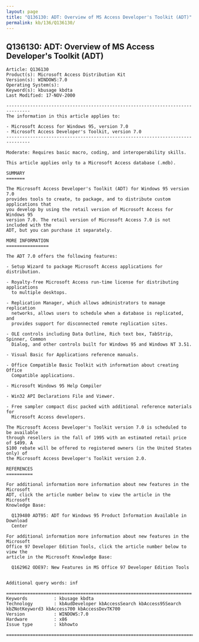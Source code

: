 ```yaml
---
layout: page
title: "Q136130: ADT: Overview of MS Access Developer's Toolkit (ADT)"
permalink: kb/136/Q136130/
---
```


## Q136130: ADT: Overview of MS Access Developer's Toolkit (ADT)

	Article: Q136130
	Product(s): Microsoft Access Distribution Kit
	Version(s): WINDOWS:7.0
	Operating System(s): 
	Keyword(s): kbusage kbdta
	Last Modified: 17-NOV-2000
	
	-------------------------------------------------------------------------------
	The information in this article applies to:
	
	- Microsoft Access for Windows 95, version 7.0 
	- Microsoft Access Developer's Toolkit, version 7.0 
	-------------------------------------------------------------------------------
	
	Moderate: Requires basic macro, coding, and interoperability skills.
	
	This article applies only to a Microsoft Access database (.mdb).
	
	SUMMARY
	=======
	
	The Microsoft Access Developer's Toolkit (ADT) for Windows 95 version 7.0
	provides tools to create, to package, and to distribute custom applications that
	you develop by using the retail version of Microsoft Access for Windows 95
	version 7.0. The retail version of Microsoft Access 7.0 is not included with the
	ADT, but you can purchase it separately.
	
	MORE INFORMATION
	================
	
	The ADT 7.0 offers the following features:
	
	- Setup Wizard to package Microsoft Access applications for distribution.
	
	- Royalty-free Microsoft Access run-time license for distributing applications
	  to multiple desktops.
	
	- Replication Manager, which allows administrators to manage replication
	  networks, allows users to schedule when a database is replicated, and
	  provides support for disconnected remote replication sites.
	
	- OLE controls including Data Outline, Rich text box, TabStrip, Spinner, Common
	  Dialog, and other controls built for Windows 95 and Windows NT 3.51.
	
	- Visual Basic for Applications reference manuals.
	
	- Office Compatible Basic Toolkit with information about creating Office
	  Compatible applications.
	
	- Microsoft Windows 95 Help Compiler
	
	- Win32 API Declarations File and Viewer.
	
	- Free sampler compact disc packed with additional reference materials for
	  Microsoft Access developers.
	
	The Microsoft Access Developer's Toolkit version 7.0 is scheduled to be available
	through resellers in the fall of 1995 with an estimated retail price of $499. A
	$100 rebate will be offered to registered owners (in the United States only) of
	the Microsoft Access Developer's Toolkit version 2.0.
	
	REFERENCES
	==========
	
	For additional information more information about new features in the Microsoft
	ADT, click the article number below to view the article in the Microsoft
	Knowledge Base:
	
	  Q139480 ADT95: ADT for Windows 95 Product Information Available in Download
	  Center
	
	For additional information more information about new features in the Microsoft
	Office 97 Developer Edition Tools, click the article number below to view the
	article in the Microsoft Knowledge Base:
	
	  Q162962 ODE97: New Features in MS Office 97 Developer Edition Tools
	
	
	Additional query words: inf
	
	======================================================================
	Keywords          : kbusage kbdta 
	Technology        : kbAudDeveloper kbAccessSearch kbAccess95Search kbZNotKeyword3 kbAccess700 kbAccessDevTK700
	Version           : WINDOWS:7.0
	Hardware          : x86
	Issue type        : kbhowto
	
	=============================================================================
	
